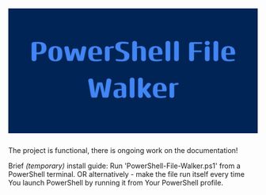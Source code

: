 <h1 align="center">
    <img src="\README-Assets\Banner.png">
</h1>

The project is functional, there is ongoing work on the documentation!

Brief *(temporary)* install guide:
Run 'PowerShell-File-Walker.ps1' from a PowerShell terminal.
OR alternatively - make the file run itself every time You launch PowerShell by running it from Your PowerShell profile.
